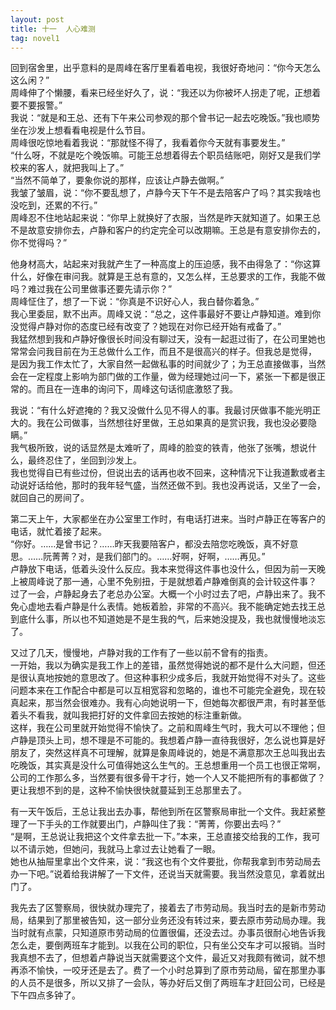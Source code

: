 ```yaml
---
layout: post
title: 十一  人心难测
tag: novel1
---
```


回到宿舍里，出乎意料的是周峰在客厅里看着电视，我很好奇地问：“你今天怎么这么闲？”<br />
周峰伸了个懒腰，看来已经坐好久了，说：“我还以为你被坏人拐走了呢，正想着要不要报警。”<br />
我说：“就是和王总、还有下午来公司参观的那个曾书记一起去吃晚饭。”我也顺势坐在沙发上想看看电视是什么节目。<br />
周峰很吃惊地看着我说：“那就怪不得了，我看着你今天就有事要发生。”<br />
“什么呀，不就是吃个晚饭嘛。可能王总想着得去个职员结账吧，刚好又是我们学校来的客人，就把我叫上了。”<br />
“当然不简单了，要象你说的那样，应该让卢静去做啊。”<br />
我皱了皱眉，说：“你不要乱想了，卢静今天下午不是去陪客户了吗？其实我啥也没吃到，还累的不行。”<br />
周峰忍不住地站起来说：“你早上就换好了衣服，当然是昨天就知道了。如果王总不是故意安排你去，卢静和客户的约定完全可以改期嘛。王总是有意安排你去的，你不觉得吗？”

他身材高大，站起来对我就产生了一种高度上的压迫感，我不由得急了：“你这算什么，好像在审问我。就算是王总有意的，又怎么样，王总要求的工作，我能不做吗？难过我在公司里做事还要先请示你？”<br />
周峰怔住了，想了一下说：“你真是不识好心人，我白替你着急。”<br />
我心里委屈，默不出声。周峰又说：“总之，这件事最好不要让卢静知道。难到你没觉得卢静对你的态度已经有改变了？她现在对你已经开始有戒备了。”<br />
我猛然想到我和卢静好像很长时间没有聊过天，没有一起逛过街了，在公司里她也常常会问我目前在为王总做什么工作，而且不是很高兴的样子。但我总是觉得， 是因为我工作太忙了，大家自然一起做私事的时间就少了；为王总直接做事，当然会在一定程度上影响为部门做的工作量，做为经理她过问一下，紧张一下都是很正常的。而且在一连串的询问下，周峰这句话彻底激怒了我。

我说：“有什么好遮掩的？我又没做什么见不得人的事。我最讨厌做事不能光明正大的。我在公司做事，当然想往好里做，王总如果真的是赏识我，我也没必要隐瞒。”<br />
我气极所致，说的话显然是太难听了，周峰的脸变的铁青，他张了张嘴，想说什么，最终忍住了，坐回到沙发上。<br />
我也觉得自已有些过份，但说出去的话再也收不回来，这种情况下让我道歉或者主动说好话给他，那时的我年轻气盛，当然还做不到。我也没再说话，又坐了一会，就回自己的房间了。

第二天上午，大家都坐在办公室里工作时，有电话打进来。当时卢静正在等客户的电话，就忙着接了起来。<br />
“你好。……是曾书记？……昨天我要陪客户，都没去陪您吃晚饭，真不好意思。……阮菁菁？对，是我们部门的。……好啊，好啊，……再见。”<br />
卢静放下电话，低着头没什么反应。我本来觉得这件事也没什么，但因为前一天晚上被周峰说了那一通，心里不免别扭，于是就想着卢静难倒真的会计较这件事？<br />
过了一会，卢静起身去了老总办公室。大概一个小时过去了吧，卢静出来了。我不免心虚地去看卢静是什么表情。她板着脸，非常的不高兴。我不能确定她去找王总到底什么事，所以也不知道她是不是生我的气，后来她没提及，我也就慢慢地淡忘了。

又过了几天，慢慢地，卢静对我的工作有了一些以前不曾有的指责。<br />
一开始，我以为确实是我工作上的差错，虽然觉得她说的都不是什么大问题，但还是很认真地按她的意思改了。但这种事积少成多后，我就开始觉得不对头了。这些问题本来在工作配合中都是可以互相宽容和忽略的，谁也不可能完全避免，现在较真起来，那当然会很难办。我有心向她说明一下，但她每次都很严肃，有时甚至低着头不看我，就叫我把打好的文件拿回去按她的标注重新做。<br />
这样，我在公司里就开始觉得不愉快了。之前和周峰生气时，我大可以不理他；但卢静是顶头上司，想不理是不可能的。我想着卢静一直待我很好，怎么说也算是好朋友了，突然这样真不可理解，就算是象周峰说的，她是不满意那次王总叫我出去吃晚饭，其实真是没什么可值得她这么生气的。王总想重用一个员工也很正常啊，公司的工作那么多，当然要有很多骨干才行，她一个人又不能把所有的事都做了？<br />
更让我想不到的是，这种不愉快很快就蔓延到王总那里去了。

有一天午饭后，王总让我出去办事，帮他到所在区警察局审批一个文件。我赶紧整理了一下手头的工作就要出门，卢静叫住了我：“菁菁，你要出去吗？”<br />
“是啊，王总说让我把这个文件拿去批一下。”本来，王总直接交给我的工作，我可以不请示她，但她问，我就马上拿过去让她看了一眼。<br />
她也从抽屉里拿出个文件来，说：“我这也有个文件要批，你帮我拿到市劳动局去办一下吧。”说着给我讲解了一下文件，还说当天就需要。我当然没意见，拿着就出门了。

我先去了区警察局，很快就办理完了，接着去了市劳动局。我当时去的是新市劳动局，结果到了那里被告知，这一部分业务还没有转过来，要去原市劳动局办理。我当时就有点蒙，只知道原市劳动局的位置很偏，还没去过。办事员很耐心地告诉我怎么走，要倒两班车才能到。以我在公司的职位，只有坐公交车才可以报销。当时我真想不去了，但想着卢静说当天就需要这个文件，最近又对我颇有微词，就不想再添不愉快，一咬牙还是去了。费了一个小时总算到了原市劳动局，留在那里办事的人员不是很多，所以又排了一会队，等办好后又倒了两班车才赶回公司，已经是下午四点多钟了。
